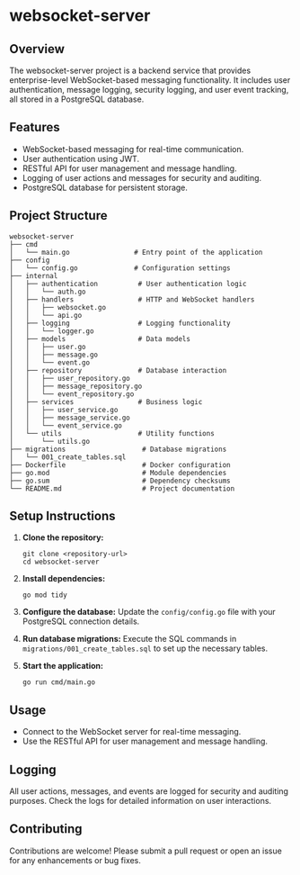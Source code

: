 # websocket-server

## Overview
The websocket-server project is a backend service that provides enterprise-level WebSocket-based messaging functionality. It includes user authentication, message logging, security logging, and user event tracking, all stored in a PostgreSQL database.

## Features
- WebSocket-based messaging for real-time communication.
- User authentication using JWT.
- RESTful API for user management and message handling.
- Logging of user actions and messages for security and auditing.
- PostgreSQL database for persistent storage.

## Project Structure
```
websocket-server
├── cmd
│   └── main.go                # Entry point of the application
├── config
│   └── config.go              # Configuration settings
├── internal
│   ├── authentication          # User authentication logic
│   │   └── auth.go
│   ├── handlers                # HTTP and WebSocket handlers
│   │   ├── websocket.go
│   │   └── api.go
│   ├── logging                 # Logging functionality
│   │   └── logger.go
│   ├── models                  # Data models
│   │   ├── user.go
│   │   ├── message.go
│   │   └── event.go
│   ├── repository              # Database interaction
│   │   ├── user_repository.go
│   │   ├── message_repository.go
│   │   └── event_repository.go
│   ├── services                # Business logic
│   │   ├── user_service.go
│   │   ├── message_service.go
│   │   └── event_service.go
│   └── utils                   # Utility functions
│       └── utils.go
├── migrations                   # Database migrations
│   └── 001_create_tables.sql
├── Dockerfile                   # Docker configuration
├── go.mod                       # Module dependencies
├── go.sum                       # Dependency checksums
└── README.md                    # Project documentation
```

## Setup Instructions
1. **Clone the repository:**
   ```
   git clone <repository-url>
   cd websocket-server
   ```

2. **Install dependencies:**
   ```
   go mod tidy
   ```

3. **Configure the database:**
   Update the `config/config.go` file with your PostgreSQL connection details.

4. **Run database migrations:**
   Execute the SQL commands in `migrations/001_create_tables.sql` to set up the necessary tables.

5. **Start the application:**
   ```
   go run cmd/main.go
   ```

## Usage
- Connect to the WebSocket server for real-time messaging.
- Use the RESTful API for user management and message handling.

## Logging
All user actions, messages, and events are logged for security and auditing purposes. Check the logs for detailed information on user interactions.

## Contributing
Contributions are welcome! Please submit a pull request or open an issue for any enhancements or bug fixes.